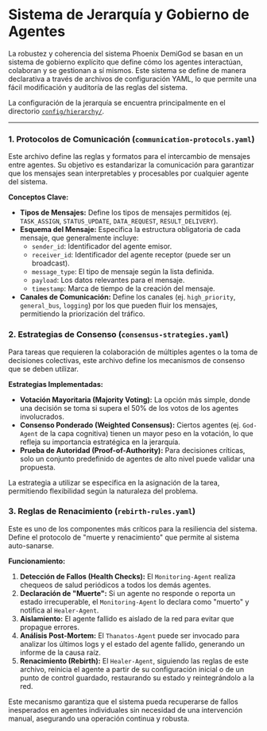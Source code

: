 # Sistema de Jerarquía y Gobierno de Agentes

La robustez y coherencia del sistema Phoenix DemiGod se basan en un sistema de gobierno explícito que define cómo los agentes interactúan, colaboran y se gestionan a sí mismos. Este sistema se define de manera declarativa a través de archivos de configuración YAML, lo que permite una fácil modificación y auditoría de las reglas del sistema.

La configuración de la jerarquía se encuentra principalmente en el directorio [`config/hierarchy/`](../../config/hierarchy/).

---

### 1. Protocolos de Comunicación (`communication-protocols.yaml`)

Este archivo define las reglas y formatos para el intercambio de mensajes entre agentes. Su objetivo es estandarizar la comunicación para garantizar que los mensajes sean interpretables y procesables por cualquier agente del sistema.

**Conceptos Clave:**

-   **Tipos de Mensajes:** Define los tipos de mensajes permitidos (ej. `TASK_ASSIGN`, `STATUS_UPDATE`, `DATA_REQUEST`, `RESULT_DELIVERY`).
-   **Esquema del Mensaje:** Especifica la estructura obligatoria de cada mensaje, que generalmente incluye:
    -   `sender_id`: Identificador del agente emisor.
    -   `receiver_id`: Identificador del agente receptor (puede ser un broadcast).
    -   `message_type`: El tipo de mensaje según la lista definida.
    -   `payload`: Los datos relevantes para el mensaje.
    -   `timestamp`: Marca de tiempo de la creación del mensaje.
-   **Canales de Comunicación:** Define los canales (ej. `high_priority`, `general_bus`, `logging`) por los que pueden fluir los mensajes, permitiendo la priorización del tráfico.

### 2. Estrategias de Consenso (`consensus-strategies.yaml`)

Para tareas que requieren la colaboración de múltiples agentes o la toma de decisiones colectivas, este archivo define los mecanismos de consenso que se deben utilizar.

**Estrategias Implementadas:**

-   **Votación Mayoritaria (Majority Voting):** La opción más simple, donde una decisión se toma si supera el 50% de los votos de los agentes involucrados.
-   **Consenso Ponderado (Weighted Consensus):** Ciertos agentes (ej. `God-Agent` de la capa cognitiva) tienen un mayor peso en la votación, lo que refleja su importancia estratégica en la jerarquía.
-   **Prueba de Autoridad (Proof-of-Authority):** Para decisiones críticas, solo un conjunto predefinido de agentes de alto nivel puede validar una propuesta.

La estrategia a utilizar se especifica en la asignación de la tarea, permitiendo flexibilidad según la naturaleza del problema.

### 3. Reglas de Renacimiento (`rebirth-rules.yaml`)

Este es uno de los componentes más críticos para la resiliencia del sistema. Define el protocolo de "muerte y renacimiento" que permite al sistema auto-sanarse.

**Funcionamiento:**

1.  **Detección de Fallos (Health Checks):** El `Monitoring-Agent` realiza chequeos de salud periódicos a todos los demás agentes.
2.  **Declaración de "Muerte":** Si un agente no responde o reporta un estado irrecuperable, el `Monitoring-Agent` lo declara como "muerto" y notifica al `Healer-Agent`.
3.  **Aislamiento:** El agente fallido es aislado de la red para evitar que propague errores.
4.  **Análisis Post-Mortem:** El `Thanatos-Agent` puede ser invocado para analizar los últimos logs y el estado del agente fallido, generando un informe de la causa raíz.
5.  **Renacimiento (Rebirth):** El `Healer-Agent`, siguiendo las reglas de este archivo, reinicia el agente a partir de su configuración inicial o de un punto de control guardado, restaurando su estado y reintegrándolo a la red.

Este mecanismo garantiza que el sistema pueda recuperarse de fallos inesperados en agentes individuales sin necesidad de una intervención manual, asegurando una operación continua y robusta.